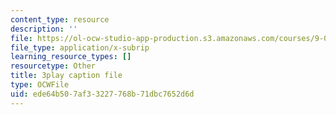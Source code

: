 ```yaml
---
content_type: resource
description: ''
file: https://ol-ocw-studio-app-production.s3.amazonaws.com/courses/9-00sc-introduction-to-psychology-fall-2011/ede64b507af33227768b71dbc7652d6d_kD3CswjYb2E.srt
file_type: application/x-subrip
learning_resource_types: []
resourcetype: Other
title: 3play caption file
type: OCWFile
uid: ede64b50-7af3-3227-768b-71dbc7652d6d
---
```

